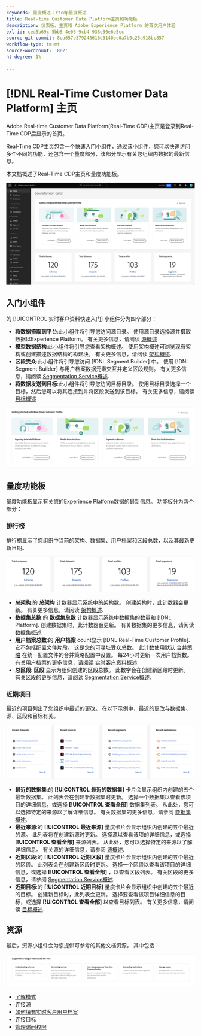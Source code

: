 ```yaml
---
keywords: 量度概述；rtcdp量度概述
title: Real-time Customer Data Platform主页和功能板
description: 仪表板、主页和 Adobe Experience Platform 的首次用户体验
exl-id: ced5b69c-5bb5-4e06-9cb4-938e36e6e5cc
source-git-commit: 8ea657e379248616d3140bc0a7b0c25a918bc857
workflow-type: tm+mt
source-wordcount: '802'
ht-degree: 1%

---
```


# [!DNL Real-Time Customer Data Platform] 主页

Adobe Real-time Customer Data Platform(Real-Time CDP)主页是登录到Real-Time CDP后显示的首页。

Real-Time CDP主页包含一个快速入门小组件，通过该小组件，您可以快速访问多个不同的功能，还包含一个量度部分，该部分显示有关您组织内数据的最新信息。

本文档概述了Real-Time CDP主页和量度功能板。

![平台UI主页。](assets/platform-home/home.png)

## 入门小组件

的 [!UICONTROL 实时客户资料快速入门] 小组件分为四个部分：

* **将数据摄取到平台**:此小组件将引导您访问源目录。 使用源目录选择源并摄取数据以Experience Platform。 有关更多信息，请阅读 [源概述](../sources/home.md)
* **模型数据结构**:此小组件将引导您查看架构概述。 使用架构概述可浏览现有架构或创建描述数据结构的构建块。 有关更多信息，请阅读 [架构概述](../xdm/home.md).
* **区段受众**:此小组件将引导您访问 [!DNL Segment Builder] 中。 使用 [!DNL Segment Builder] 与用户档案数据元素交互并定义区段规则。 有关更多信息，请阅读 [Segmentation Service概述](../segmentation/home.md).
* **将数据发送到目标**:此小组件将引导您访问目标目录。 使用目标目录选择一个目标，然后您可以将其连接到并将区段发送到该目标。 有关更多信息，请阅读 [目标概述](../destinations/home.md)

![Platform UI主页，显示入门小组件](assets/platform-home/getting-started-widget.png)

## 量度功能板

量度功能板显示有关您的Experience Platform数据的最新信息。 功能板分为两个部分：

### 排行榜

排行榜显示了您组织中当前的架构、数据集、用户档案和区段总数，以及其最新更新日期。

![平台UI主页中的列表板部分。](assets/platform-home/leaderboard.png)

* **总架构**:的 **总架构** 计数器显示系统中的架构数。 创建架构时，此计数器会更新。 有关更多信息，请阅读 [架构概述](../xdm/home.md).
* **数据集总数**:的 **数据集总数** 计数器显示系统中数据集的数量和 [!DNL Platform]. 创建数据集时，此计数器会更新。 有关数据集的更多信息，请阅读 [数据集概述](../catalog/datasets/overview.md).
* **用户档案总数**:的 **用户档案** count显示 [!DNL Real-Time Customer Profile]. 它不包括配置文件片段。 这是您的可寻址受众总数。 此计数使用默认 [合并策略](profile/merge-policies.md) 在统一配置文件的合并策略配置中设置。 每24小时更新一次用户档案数。 有关用户档案的更多信息，请阅读 [实时客户资料概述](../profile/home.md).
* **总区段**: **区段** 显示为组织创建的区段总数。 此数字会在创建新区段时更新。 有关区段的更多信息，请阅读 [Segmentation Service概述](../segmentation/home.md).

### 近期项目

最近的项目列出了您组织中最近的更改。 在以下示例中，最近的更改与数据集、源、区段和目标有关。

![Platform UI主页中的“最近的项目”部分。](assets/platform-home/recent-items.png)

* **最近的数据集**:的 **[!UICONTROL 最近的数据集]** 卡片会显示组织内创建的五个最新数据集。 此列表会在创建新数据集时更新。 选择一个数据集以查看该项目的详细信息，或选择 **[!UICONTROL 查看全部]** 数据集列表。 从此处，您可以选择特定的来源以了解详细信息。 有关数据集的更多信息，请参阅 [数据集概述](../catalog/datasets/overview.md).
* **最近来源**:的 **[!UICONTROL 最近来源]** 量度卡片会显示组织内创建的五个最近的源。 此列表将在创建新源时更新。 选择源以查看该项的详细信息，或选择 **[!UICONTROL 查看全部]** 来源列表。 从此处，您可以选择特定的来源以了解详细信息。 有关源的详细信息，请参阅 [源概述](../sources/home.md).
* **近期区段**:的 **[!UICONTROL 近期区段]** 量度卡片会显示组织内创建的五个最近的区段。 此列表会在创建新区段时更新。 选择一个区段以查看该项目的详细信息，或选择 **[!UICONTROL 查看全部]** ，以查看区段列表。 有关区段的更多信息，请参阅 [Segmentation Service概述](../segmentation/home.md).
* **近期目标**:的 **[!UICONTROL 近期目标]** 量度卡片会显示组织中创建的五个最近的目标。 创建新目标时，此列表会更新。 选择要查看该项目详细信息的目标，或选择 **[!UICONTROL 查看全部]** 以查看目标列表。 有关更多信息，请阅读 [目标概述](../destinations/home.md).

## 资源

最后，资源小组件会为您提供可参考的其他文档资源。 其中包括：

![平台UI主页中的“资源”部分。](assets/platform-home/resources.png)

* [了解模式](../xdm/schema/composition.md)
* [连接源](../sources/home.md)
* [如何填充实时客户用户档案](../profile/home.md)
* [连接目标](../destinations/home.md)
* [管理访问权限](../access-control/abac/overview.md)

<!-- ### Successful profile records

In the leaderboard **[!UICONTROL Successful profile records]** shows the total number of records that have been successfully processed into the profile.

There is also a metric card that shows the percentage of successful records. Select **[!UICONTROL View datasets]** to see more details about the profile records. Hover over the colored area of the graph to see additional details:

![image](assets/home-profilerecords-details.PNG)

The number of successful profile records is updated hourly. 

For more information about profiles, see [A unified view of your customer in Real-Time CDP](profile/profile-overview.md).

### Total profile records

The **[!UICONTROL Total profile records]** metric card shows the total number of data records enabled to feed into the profiles, and the percentage that are successful, updated once per day. This does not include all data in the data lake, because some data might not be enabled to feed into the profiles.

 Hover over the colored area of the graph to see additional details about the successful profiles:

![image](assets/home-profile-details.PNG)

Select **[!UICONTROL View profiles]** to see more details about the profile records.

For more information about profiles, see [A unified view of your customer in Real-Time CDP](profile/profile-overview.md).

For more information about viewing a specific profile, see [Profile viewer](profile/profile-viewer.md).

### Failed profile records

In the leaderboard, **[!UICONTROL Failed profile records]** counts the number of records that failed to process into the profile.

The **[!UICONTROL Failed profile records]** metric card shows this count, and includes a graphical representation that helps you see how failures have trended during the time shown below the graphic. This chart is updated hourly. Select **[!UICONTROL View datasets]** to see more details about the profile records.

The number of failed profile records is updated hourly. -->
